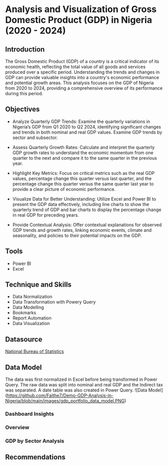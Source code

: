 # Analysis and Visualization of Gross Domestic Product (GDP) in Nigeria (2020 - 2024)

## Introduction
The Gross Domestic Product (GDP) of a country is a critical indicator of its economic health, reflecting the total value of all goods and services produced over a specific period. Understanding the trends and changes in GDP can provide valuable insights into a country's economic performance and potential growth areas. This analysis focuses on the GDP of Nigeria from 2020 to 2024, providing a comprehensive overview of its performance during this period.

## Objectives
- Analyze Quarterly GDP Trends: Examine the quarterly variations in Nigeria’s GDP from Q1 2020 to Q2 2024, identifying significant changes and trends in both nominal and real GDP values. Examine GDP trends by sector and subsector.

- Assess Quarterly Growth Rates: Calculate and interpret the quarterly GDP growth rates to understand the economic momentum from one quarter to the next and compare it to the same quarter in the previous year.

- Highlight Key Metrics: Focus on critical metrics such as the real GDP values, percentage change this quarter versus last quarter, and the percentage change this quarter versus the same quarter last year to provide a clear picture of economic performance.

- Visualize Data for Better Understanding: Utilize Excel and Power BI to present the GDP data effectively, including line charts to show the quarterly trend of GDP and bar charts to display the percentage change in real GDP for preceding years.

- Provide Contextual Analysis: Offer contextual explanations for observed GDP trends and growth rates, linking economic events, climate and seasonality, and policies to their potential impacts on the GDP. 

## Tools
- Power BI
- Excel

## Technique and Skills
- Data Normalization
- Data Transformation with Powery Query
- Data Modelling
- Bookmarks
- Report Automation
- Data Visualization

## Datasource
<a href = "https://nigerianstat.gov.ng/elibrary/read/1241549"> National Bureau of Statistics </a>

## Data Model
The data was first normalized in Excel before being transformed in Power Query. The raw data was split into nominal and real GDP and the Indirect tax was separated. A date table was also created in Power Query. 
![Data Model] (https://github.com/Faithe7/Demo-GDP-Analysis-in-Nigeria/blob/main/images/gdp_portfolio_data_model.PNG)

### Dashboard Insights
### Overview
### GDP by Sector Analysis

## Recommendations

